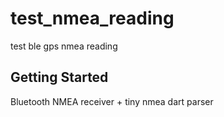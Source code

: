 # test_nmea_reading

test ble gps nmea reading

## Getting Started

Bluetooth NMEA receiver + tiny nmea dart parser
